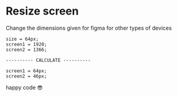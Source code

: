 # Resize screen
Change the dimensions given for figma for other types of devices

    size = 64px;
    screen1 = 1920;
    screen2 = 1366;

    ---------- CALCULATE ----------

    screen1 = 64px;
    screen2 = 46px;

happy code 😎
